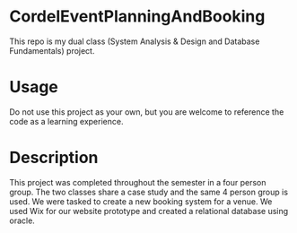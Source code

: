 # CordelEventPlanningAndBooking
This repo is my dual class (System Analysis &amp; Design and Database Fundamentals) project.

# Usage
Do not use this project as your own, but you are welcome to reference the code as a learning experience.

# Description
This project was completed throughout the semester in a four person group. The two classes share a case study and the same 4 person group is used. 
We were tasked to create a new booking system for a venue. We used Wix for our website prototype and created a relational database using oracle.
